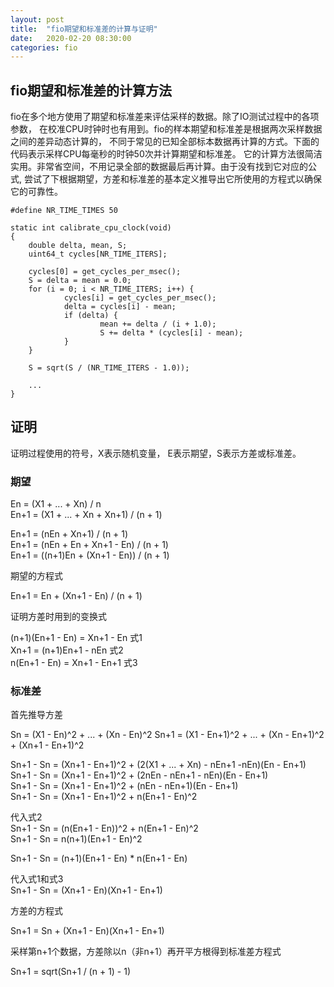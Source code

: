 ```yaml
---
layout: post
title:  "fio期望和标准差的计算与证明"
date:   2020-02-20 08:30:00
categories: fio
---
```


## fio期望和标准差的计算方法

fio在多个地方使用了期望和标准差来评估采样的数据。除了IO测试过程中的各项参数，
在校准CPU时钟时也有用到。fio的样本期望和标准差是根据两次采样数据之间的差异动态计算的，
不同于常见的已知全部标本数据再计算的方式。下面的代码表示采样CPU每毫秒的时钟50次并计算期望和标准差。
它的计算方法很简洁实用。非常省空间，不用记录全部的数据最后再计算。由于没有找到它对应的公式,
尝试了下根据期望，方差和标准差的基本定义推导出它所使用的方程式以确保它的可靠性。

    #define NR_TIME_TIMES 50

    static int calibrate_cpu_clock(void)
    {
        double delta, mean, S;
        uint64_t cycles[NR_TIME_ITERS];

        cycles[0] = get_cycles_per_msec();
        S = delta = mean = 0.0;
        for (i = 0; i < NR_TIME_ITERS; i++) {
                cycles[i] = get_cycles_per_msec();
                delta = cycles[i] - mean;
                if (delta) {
                        mean += delta / (i + 1.0);
                        S += delta * (cycles[i] - mean);
                }
        }
        
        S = sqrt(S / (NR_TIME_ITERS - 1.0));

        ...
    }

## 证明

证明过程使用的符号，X表示随机变量， E表示期望，S表示方差或标准差。

### 期望

En = (X1 + ... + Xn) / n  
En+1 = (X1 + ... + Xn + Xn+1) / (n + 1)  

En+1 = (nEn + Xn+1) / (n + 1)  
En+1 = (nEn + En + Xn+1 - En) / (n + 1)  
En+1 = ((n+1)En + (Xn+1 - En)) / (n + 1) 

期望的方程式

En+1 = En + (Xn+1 - En) / (n + 1)

证明方差时用到的变换式  

(n+1)(En+1 - En) = Xn+1 - En    式1  
Xn+1 = (n+1)En+1 - nEn          式2  
n(En+1 - En) = Xn+1 - En+1      式3

### 标准差

首先推导方差

Sn = (X1 - En)^2 + ... + (Xn - En)^2
Sn+1 = (X1 - En+1)^2 + ... + (Xn - En+1)^2 + (Xn+1 - En+1)^2

Sn+1 - Sn = (Xn+1 - En+1)^2 + (2(X1 + ... + Xn) - nEn+1 -nEn)(En - En+1)  
Sn+1 - Sn = (Xn+1 - En+1)^2 + (2nEn - nEn+1 - nEn)(En - En+1)  
Sn+1 - Sn = (Xn+1 - En+1)^2 + (nEn - nEn+1)(En - En+1)  
Sn+1 - Sn = (Xn+1 - En+1)^2 + n(En+1 - En)^2  

代入式2  
Sn+1 - Sn = (n(En+1 - En))^2 + n(En+1 - En)^2  
Sn+1 - Sn = n(n+1)(En+1 - En)^2  

Sn+1 - Sn = (n+1)(En+1 - En) * n(En+1 - En)

代入式1和式3  
Sn+1 - Sn = (Xn+1 - En)(Xn+1 - En+1) 

方差的方程式

Sn+1 = Sn + (Xn+1 - En)(Xn+1 - En+1) 

采样第n+1个数据，方差除以n（非n+1）再开平方根得到标准差方程式

Sn+1 = sqrt(Sn+1 / (n + 1) - 1)
